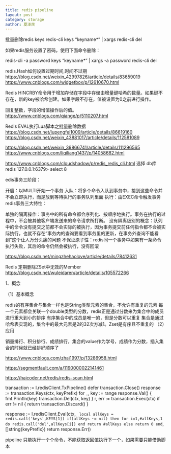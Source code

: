 ```yaml
---
title: redis pipeline
layout: post
category: storage
author: 夏泽民
---
```

批量删除redis keys
redis-cli keys “keyname*” | xargs redis-cli del

如果redis服务设置了密码，使用下面命令删除：

redis-cli -a password keys “keyname*” | xargs -a password redis-cli del

redis.Hash如何设置过期时间,时间不过期
https://blog.csdn.net/weixin_42997826/article/details/83659019
https://www.cnblogs.com/widgetbox/p/12610670.html

Redis HINCRBY命令用于增加存储在字段中存储由增量键哈希的数量。如果键不存在，新的key被哈希创建。如果字段不存在，值被设置为0之前进行操作。

回复整数，字段的增值操作后的值。
https://www.cnblogs.com/qiange/p/5110207.html
<!-- more -->
Redis EVAL执行Lua脚本之批量删除数据
https://blog.csdn.net/lupengfei1009/article/details/86619160
https://blog.csdn.net/weixin_43881017/article/details/112581089


https://blog.csdn.net/weixin_39866741/article/details/111296565
https://www.cnblogs.com/liqiliang1437/p/14058682.html

https://www.cnblogs.com/cloudshadow/p/redis_redis_cli.html
选择 db库
redis 127.0.0.1:6379> select 8

edis事务三阶段：

开启：以MULTI开始一个事务
入队：将多个命令入队到事务中，接到这些命令并不会立即执行，而是放到等待执行的事务队列里面
执行：由EXEC命令触发事务
redis事务三大特性：

单独的隔离操作：事务中的所有命令都会序列化、按顺序地执行。事务在执行的过程中，不会被其他客户端发送来的命令请求所打断。
没有隔离级别的概念：队列中的命令没有提交之前都不会实际的被执行，因为事务提交前任何指令都不会被实际执行，也就不存在”事务内的查询要看到事务里的更新，在事务外查询不能看到”这个让人万分头痛的问题
不保证原子性：redis同一个事务中如果有一条命令执行失败，其后的命令仍然会被执行，没有回滚


https://blog.csdn.net/mingzhehaolove/article/details/78412631

Redis 定期删除ZSet中无效的Member
https://blog.csdn.net/wuleidaren/article/details/105572266

1、概念

（1）基本概念

redis的有序集合与集合一样也是String类型元素的集合，不允许有重复的元素
每一个元素都会关联一个double类型的分数，redis正是通过分数来为集合中的成员进行重大到小的排序
有序集合中的成员是唯一的，但是分数可以重复
集合是通过哈希表实现的，集合中的最大元素是2的32次方减1。Zset是有序且不重复的
（2）应用

销量排行、积分排行、成绩排行，集合的value作为学号，成绩作为分数，插入集合的时候就已经排好顺序了


https://www.cnblogs.com/zhai1997/p/13286958.html

https://segmentfault.com/a/1190000022141461

https://haicoder.net/redis/redis-scan.html



transaction := l.redisClient.TxPipeline()
defer transaction.Close()
response := transaction.Keys(ctx, keyPrefix)
for _, key := range response.Val() {
	fmt.Println(key)
	transaction.Del(ctx, key)
}
r, err := transaction.Exec(ctx)
if err != nil {
	return transaction.Discard()
}



response := l.redisClient.Eval(ctx, `
local allKeys = redis.call('keys',KEYS[1])
if(allKeys ~= nil) then
	for i=1,#allKeys,1 do
			redis.call('del',allKeys[i])
	end
	return #allKeys
else
	return 0
end`, []string{keyPrefix})
return response.Err()

pipeline 只能执行一个个命令，不能获取返回值执行下一个，如果需要只能借助脚本
